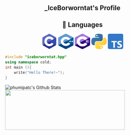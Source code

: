 <h2 align=center> _IceBorworntat's Profile </h2>
<h2 align="center">💬 Languages</h2>
<p align=center>
	<img src="https://github.com/MasterIceZ/MasterIceZ/blob/master/C.png" width="50" height="50"> <img src="https://github.com/MasterIceZ/MasterIceZ/blob/master/cpp.png" width="50" height="50"> <img src="https://github.com/MasterIceZ/MasterIceZ/blob/master/Cs.png" width="50" height="50"> <img src="https://github.com/MasterIceZ/MasterIceZ/blob/master/python.png" width="50" height="50"> <img src="https://github.com/MasterIceZ/MasterIceZ/blob/master/Ts.png" width="50" height="50">
</p>

```cpp
#include "iceborworntat.hpp"
using namespace cold;
int main (){
	write("Hello There!~");
}

```

<img align="center" width="390" height="130" src="https://github-readme-stats.vercel.app/api?username=MasterIceZ&include_all_commits=true&count_private=true&show_icons=true&line_height=20" alt="phumipatc's Github Stats">
<img align="center" width="390" height="130" src="https://github-readme-stats.vercel.app/api/top-langs/?username=MasterIceZ&layout=compact&count_private=true">
<!--
![Top Langs](https://github-readme-stats.vercel.app/api/top-langs/?username=MasterIceZ&langs_count=8)
-->

<!--![Top Langs](https://github-readme-stats.vercel.app/api/top-langs/?username=MasterIceZ&layout=compact&count_private=true)
-->
